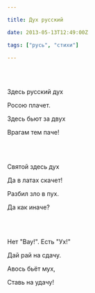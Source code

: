```yaml
---

title: Дух русский

date: 2013-05-13T12:49:00Z

tags: ["русь", "стихи"]

---
```


<br/><br/>

Здесь русский дух

Росою плачет.

Здесь бьют за двух

Врагам тем паче!

<br/><br/>

Святой здесь дух

Да в латах скачет!

Разбил зло в пух.

Да как иначе?

<br/><br/>

Нет "Вау!". Есть "Ух!"

Дай рай на сдачу.

Авось бьёт мух,

Ставь на удачу!